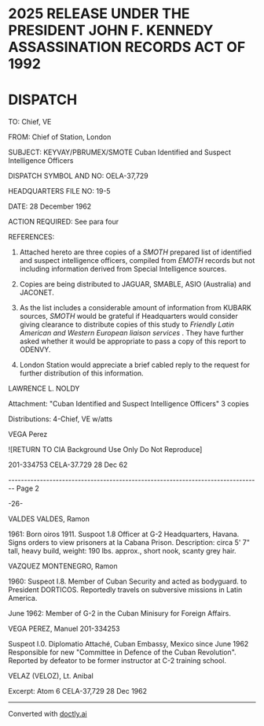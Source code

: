# 2025 RELEASE UNDER THE PRESIDENT JOHN F. KENNEDY ASSASSINATION RECORDS ACT OF 1992

# DISPATCH

TO: Chief, VE

FROM: Chief of Station, London

SUBJECT: KEYVAY/PBRUMEX/SMOTE
Cuban Identified and Suspect Intelligence Officers

DISPATCH SYMBOL AND NO: OELA-37,729

HEADQUARTERS FILE NO: 19-5

DATE: 28 December 1962

ACTION REQUIRED: See para four

REFERENCES:

1.  Attached hereto are three copies of a *SMOTH* prepared list of identified and suspect intelligence officers, compiled from *EMOTH* records but not including information derived from Special Intelligence sources.

2.  Copies are being distributed to JAGUAR, SMABLE, ASIO (Australia) and JACONET.

3.  As the list includes a considerable amount of information from KUBARK sources, *SMOTH* would be grateful if Headquarters would consider giving clearance to distribute copies of this study to *Friendly Latin American and Western European liaison services* . They have further asked whether it would be appropriate to pass a copy of this report to ODENVY.

4.  London Station would appreciate a brief cabled reply to the request for further distribution of this information.

LAWRENCE L. NOLDY

Attachment: "Cuban Identified and Suspect Intelligence Officers"
3 copies

Distributions:
4-Chief, VE w/atts

VEGA Perez

![RETURN TO CIA Background Use Only Do Not Reproduce]

201-334753
CELA-37.729
28 Dec 62


-------------------------------------------------------------------------------- Page 2

-26-

VALDES VALDES, Ramon

1961:
Born oiros 1911.
Suspoot 1.8
Officer at G-2 Headquarters, Havana.
Signs orders to view prisoners at la Cabana Prison.
Description: circa 5' 7" tall, heavy build, weight: 190 lbs. approx., short nook, scanty grey hair.

VAZQUEZ MONTENEGRO, Ramon

1960:
Suspeot I.8.
Member of Cuban Security and acted as bodyguard. to President DORTICOS.
Reportedly travels on subversive missions in Latin America.

June 1962:
Member of G-2 in the Cuban Minisury for Foreign Affairs.

VEGA PEREZ, Manuel
201-334253

Suspeot I.0.
Diplomatio Attaché, Cuban Embassy, Mexico since June 1962
Responsible for new "Committee in Defence of the Cuban Revolution".
Reported by defeator to be former instructor at C-2 training school.

VELAZ (VELOZ), Lt. Anibal

Excerpt:
Atom 6 CELA-37,729
28 Dec 1962


---
Converted with [doctly.ai](https://doctly.ai)